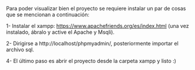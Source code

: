 Para poder visualizar bien el proyecto se requiere instalar un par de cosas que se mencionan a continuación:


1- Instalar el xampp: https://www.apachefriends.org/es/index.html (una vez instalado, ábralo y active el Apache y Msqli).

2- Dirigirse a http://localhost/phpmyadmin/, posteriormente importar el archivo sql.

4- El último paso es abrir el proyecto desde la carpeta xampp  y listo :)
